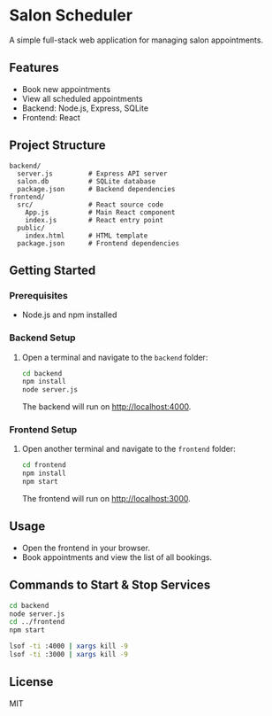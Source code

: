 # Salon Scheduler

A simple full-stack web application for managing salon appointments.

## Features
- Book new appointments
- View all scheduled appointments
- Backend: Node.js, Express, SQLite
- Frontend: React

## Project Structure
```
backend/
  server.js         # Express API server
  salon.db          # SQLite database
  package.json      # Backend dependencies
frontend/
  src/              # React source code
    App.js          # Main React component
    index.js        # React entry point
  public/
    index.html      # HTML template
  package.json      # Frontend dependencies
```

## Getting Started

### Prerequisites
- Node.js and npm installed

### Backend Setup
1. Open a terminal and navigate to the `backend` folder:
   ```sh
   cd backend
   npm install
   node server.js
   ```
   The backend will run on [http://localhost:4000](http://localhost:4000).

### Frontend Setup
1. Open another terminal and navigate to the `frontend` folder:
   ```sh
   cd frontend
   npm install
   npm start
   ```
   The frontend will run on [http://localhost:3000](http://localhost:3000).

## Usage
- Open the frontend in your browser.
- Book appointments and view the list of all bookings.

## Commands to Start & Stop Services 
   ```sh
   cd backend
   node server.js
   cd ../frontend
   npm start
   ```
   ```sh
   lsof -ti :4000 | xargs kill -9
   lsof -ti :3000 | xargs kill -9
   ```


## License
MIT
